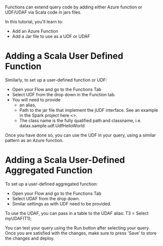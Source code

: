 Functions can extend query code by adding either Azure function or UDF/UDAF via Scala code in jars files.

In this tutorial, you'll learn to:
 - Add an Azure Function
 - Add a Jar file to use as a UDF or UDAF


# Adding a Scala User Defined Function
Similarly, to set up a user-defined function or UDF:
 - Open your Flow and go to the Functions Tab
 - Select UDF from the drop down in the Function tab.
 - You will need to provide 
    - an alias, 
    - Path to the jar file that implement the jUDF interface.  See an example in the Spark project here <>.  
    - The class name is the fully qualified path and classname, i.e. datax.sample.udf.UdfHelloWorld
	
Once you have done so, you can use the UDF in your query, using a similar pattern as an Azure function.<br/>
<images>

# Adding a Scala User-Defined Aggregated Function
To set up a user-defined aggregated function:
 - Open your Flow and go to the Functions Tab
 - Select UDAF from the drop down.  
 - Similar settings as with UDF need to be provided.  

To use the UDAF, you can pass in a table to the UDAF alias:
	T3 = Select myUDAF(T1);

You can test your query using the Run button after selecting your query.  Once you are satisfied with the changes, make sure to press 'Save' to store the changes and deploy. 

